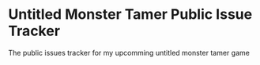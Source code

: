 # Untitled Monster Tamer Public Issue Tracker
The public issues tracker for my upcomming untitled monster tamer game
